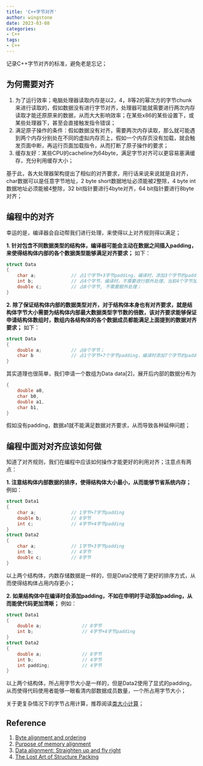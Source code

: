 ```yaml
---
title: 'C++字节对齐'
author: wingstone
date: 2023-03-08
categories:
- C++
tags: 
- C++
---
```


记录C++字节对齐的标准，避免老是忘记；

<!--more-->

## 为何需要对齐

1. 为了运行效率；电脑处理器读取内存是以2，4，8等2的幂次方的字节chunk来进行读取的，假如数据没有进行字节对齐，处理器可能就需要进行两次内存读取才能还原原来的数据，从而大大影响效率；在某些x86的某些设置下，或某些处理器下，甚至会直接触发指令错误；
2. 满足原子操作的条件：假如数据没有对齐，需要两次内存读取，那么就可能遇到两个内存分别处在不同的虚拟内存页上，假如一个内存页没有加载，就会触发页面中断，再运行页面加载指令，从而打断了原子操作的要求；
3. 缓存友好：某些CPU的cacheline为64byte，满足字节对齐可以更容易塞满缓存，充分利用缓存大小；

基于此，各大处理器架构提出了相似的对齐要求，用行话来说来说就是自对齐，char数据可以是任意字节地址，2 byte short数据地址必须能被2整除，4 byte int数据地址必须能被4整除，32 bit指针要进行4byte对齐，64 bit指针要进行8byte对齐；

## 编程中的对齐

幸运的是，编译器会自动帮我们进行处理，来使得以上对齐规则得以满足；

 **1. 针对包含不同数据类型的结构体，编译器可能会主动在数据之间插入padding，来使得结构体内部的各个数据类型能够满足对齐要求；** 如下：

```c++
struct Data
{
    char a;             // 占1个字节+3字节padding，编译时，添加3个字节的padding，来使得b能够满足4字节的int对齐；
    int b;              // 占4个字节，编译时，不需要进行额外处理，当前4个字节加上前面的4个字节，刚好能使得c能够满足8字节的double对齐；
    double c;           // 占8个字节, 不需要额外处理；
}
```

 **2. 除了保证结构体内部的数据类型对齐，对于结构体本身也有对齐要求，就是结构体字节大小需要为结构体内部最大数据类型字节数的倍数，该对齐要求能够保证申请结构体数组时，数组内各结构体的各个数据成员都能满足上面提到的数据对齐要求；** 如下：

```c++
struct Data
{
    double a;           // 占8个字节；
    char b              // 占1个字节+7个字节padding，编译时添加7个字节的padding，来使得结构体字节大小最大数据类型double字节数的倍数；
}
```

其实道理也很简单，我们申请一个数组为Data data[2]，展开后内部的数据分布为

```c++
{
    double a0,
    char b0,
    double a1,
    char b1,
}
```

假如没有padding，数据a1就不能满足数据对齐要求，从而导致各种延伸问题；

## 编程中面对对齐应该如何做

知道了对齐规则，我们在编程中应该如何操作才能更好的利用对齐；注意点有两点：

 **1. 注意结构体内部数据的排序，使得结构体大小最小，从而能够节省系统内存；** 例如：

```c++
struct Data1
{
    char a;             // 1字节+7字节padding
    double b;           // 8字节
    int c;              // 4字节+4字节padding
}
struct Data2
{
    char a;             // 1字节+3字节padding
    int b;              // 4字节
    double c;           // 8字节
}
```

以上两个结构体，内数存储数据是一样的，但是Data2使用了更好的排序方式，从而使得结构体占用内存更小；

 **2. 如果结构体中在编译时会添加padding，不如在申明时手动添加padding，从而能使代码更加清晰；** 例如：

```c++
struct Data1
{
    double a;               // 8字节
    int b;                  // 4字节+4字节padding
}
struct Data2
{
    double a;               // 8字节
    int b;                  // 4字节
    int padding;            // 4字节
}
```

以上两个结构体，所占用字节大小是一样的，但是Data2使用了显式的padding，从而使得代码使用者能够一眼看清内部数据成员数量，一个所占用字节大小；

关于更复杂情况下的字节占用计算，推荐阅读[类大小计算](https://github.com/Light-City/CPlusPlusThings/tree/master/basic_content/sizeof)；

## Reference

1. [Byte alignment and ordering](https://eventhelix.com/embedded/byte-alignment-and-ordering/#:~:text=General%20Byte%20Alignment%20Rules%201%20Single%20byte%20numbers,%20total%20structure%20is%204%20bytes.%20More%20items)
2. [Purpose of memory alignment](https://stackoverflow.com/questions/381244/purpose-of-memory-alignment)
3. [Data alignment: Straighten up and fly right](https://developer.ibm.com/articles/pa-dalign/)
4. [The Lost Art of Structure Packing](http://www.catb.org/esr/structure-packing/)